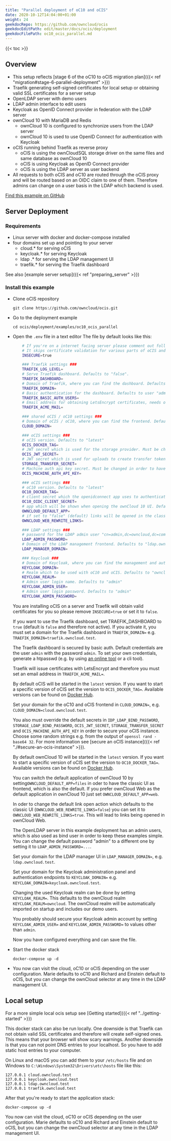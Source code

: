 ```yaml
---
title: "Parallel deployment of oC10 and oCIS"
date: 2020-10-12T14:04:00+01:00
weight: 24
geekdocRepo: https://github.com/owncloud/ocis
geekdocEditPath: edit/master/docs/ocis/deployment
geekdocFilePath: oc10_ocis_parallel.md
---
```


{{< toc >}}

## Overview

- This setup reflects [stage 6 of the oC10 to oCIS migration plan]({{< ref "migration#stage-6-parallel-deployment" >}})
- Traefik generating self-signed certificates for local setup or obtaining valid SSL certificates for a server setup
- OpenLDAP server with demo users
- LDAP admin interface to edit users
- Keycloak as OpenID Connect provider in federation with the LDAP server
- ownCloud 10 with MariaDB and Redis
  - ownCloud 10 is configured to synchronize users from the LDAP server
  - ownCloud 10 is used to use OpenID Connect for authentication with Keycloak
- oCIS running behind Traefik as reverse proxy
  - oCIS is using the ownCloudSQL storage driver on the same files and same database as ownCloud 10
  - oCIS is using Keycloak as OpenID Connect provider
  - oCIS is using the LDAP server as user backend
- All requests to both oCIS and oC10 are routed through the oCIS proxy and will be routed based on an OIDC claim to one of them. Therefore admins can change on a user basis in the LDAP which backend is used.

[Find this example on GitHub](https://github.com/owncloud/ocis/tree/master/deployments/examples/oc10_ocis_parallel)

## Server Deployment

### Requirements

- Linux server with docker and docker-compose installed
- four domains set up and pointing to your server
  - cloud.\* for serving oCIS
  - keycloak.\* for serving Keycloak
  - ldap .\* for serving the LDAP management UI
  - traefik.\* for serving the Traefik dashboard

See also [example server setup]({{< ref "preparing_server" >}})

### Install this example

- Clone oCIS repository

  `git clone https://github.com/owncloud/ocis.git`

- Go to the deployment example

  `cd ocis/deployment/examples/oc10_ocis_parallel`

- Open the `.env` file in a text editor
  The file by default looks like this:

  ```bash
      # If you're on a internet facing server please comment out following line.
      # It skips certificate validation for various parts of oCIS and is needed if you use self signed certificates.
      INSECURE=true

      ### Traefik settings ###
      TRAEFIK_LOG_LEVEL=
      # Serve Traefik dashboard. Defaults to "false".
      TRAEFIK_DASHBOARD=
      # Domain of Traefik, where you can find the dashboard. Defaults to "traefik.owncloud.test"
      TRAEFIK_DOMAIN=
      # Basic authentication for the dashboard. Defaults to user "admin" and password "admin"
      TRAEFIK_BASIC_AUTH_USERS=
      # Email address for obtaining LetsEncrypt certificates, needs only be changed if this is a public facing server
      TRAEFIK_ACME_MAIL=

      ### shared oCIS / oC10 settings ###
      # Domain of oCIS / oC10, where you can find the frontend. Defaults to "cloud.owncloud.test"
      CLOUD_DOMAIN=

      ### oCIS settings ###
      # oCIS version. Defaults to "latest"
      OCIS_DOCKER_TAG=
      # JWT secret which is used for the storage provider. Must be changed in order to have a secure oCIS. Defaults to "Pive-Fumkiu4"
      OCIS_JWT_SECRET=
      # JWT secret which is used for uploads to create transfer tokens. Must be changed in order to have a secure oCIS. Defaults to "replace-me-with-a-transfer-secret"
      STORAGE_TRANSFER_SECRET=
      # Machine auth api key secret. Must be changed in order to have a secure oCIS. Defaults to "change-me-please"
      OCIS_MACHINE_AUTH_API_KEY=

      ### oCIS settings ###
      # oC10 version. Defaults to "latest"
      OC10_DOCKER_TAG=
      # client secret which the openidconnect app uses to authenticate to Keycloak. Defaults to "oc10-oidc-secret"
      OC10_OIDC_CLIENT_SECRET=
      # app which will be shown when opening the ownCloud 10 UI. Defaults to "files" but also could be set to "web"
      OWNCLOUD_DEFAULT_APP=
      # if set to "false" (default) links will be opened in the classic UI, if set to "true" ownCloud Web is used
      OWNCLOUD_WEB_REWRITE_LINKS=

      ### LDAP settings ###
      # password for the LDAP admin user "cn=admin,dc=owncloud,dc=com", defaults to "admin"
      LDAP_ADMIN_PASSWORD=
      # Domain of the LDAP management frontend. Defaults to "ldap.owncloud.test"
      LDAP_MANAGER_DOMAIN=

      ### Keycloak ###
      # Domain of Keycloak, where you can find the management and authentication frontend. Defaults to "keycloak.owncloud.test"
      KEYCLOAK_DOMAIN=
      # Realm which to be used with oC10 and oCIS. Defaults to "owncloud"
      KEYCLOAK_REALM=
      # Admin user login name. Defaults to "admin"
      KEYCLOAK_ADMIN_USER=
      # Admin user login password. Defaults to "admin"
      KEYCLOAK_ADMIN_PASSWORD=
  ```

  You are installing oCIS on a server and Traefik will obtain valid certificates for you so please remove `INSECURE=true` or set it to `false`.

  If you want to use the Traefik dashboard, set TRAEFIK_DASHBOARD to `true` (default is `false` and therefore not active). If you activate it, you must set a domain for the Traefik dashboard in `TRAEFIK_DOMAIN=` e.g. `TRAEFIK_DOMAIN=traefik.owncloud.test`.

  The Traefik dashboard is secured by basic auth. Default credentials are the user `admin` with the password `admin`. To set your own credentials, generate a htpasswd (e.g. by using [an online tool](https://htpasswdgenerator.de/) or a cli tool).

  Traefik will issue certificates with LetsEncrypt and therefore you must set an email address in `TRAEFIK_ACME_MAIL=`.

  By default oCIS will be started in the `latest` version. If you want to start a specific version of oCIS set the version to `OCIS_DOCKER_TAG=`. Available versions can be found on [Docker Hub](https://hub.docker.com/r/owncloud/ocis/tags?page=1&ordering=last_updated).

  Set your domain for the oC10 and oCIS frontend in `CLOUD_DOMAIN=`, e.g. `CLOUD_DOMAIN=cloud.owncloud.test`.

  You also must override the default secrets in `IDP_LDAP_BIND_PASSWORD`, `STORAGE_LDAP_BIND_PASSWORD`, `OCIS_JWT_SECRET`, `STORAGE_TRANSFER_SECRET` and `OCIS_MACHINE_AUTH_API_KEY`  in order to secure your oCIS instance. Choose some random strings e.g. from the output of `openssl rand -base64 32`. For more information see [secure an oCIS instance]({{< ref "./#secure-an-ocis-instance" >}}).

  By default ownCloud 10 will be started in the `latest` version. If you want to start a specific version of oCIS set the version to `OC10_DOCKER_TAG=`. Available versions can be found on [Docker Hub](https://hub.docker.com/r/owncloud/ocis/tags?page=1&ordering=last_updated).

  You can switch the default application of ownCloud 10 by setting`OWNCLOUD_DEFAULT_APP=files` in oder to have the classic UI as frontend, which is also the default. If you prefer ownCloud Web as the default application in ownCloud 10 just set `OWNCLOUD_DEFAULT_APP=web`.

  In oder to change the default link open action which defaults to the classic UI (`OWNCLOUD_WEB_REWRITE_LINKS=false`) you can set it to `OWNCLOUD_WEB_REWRITE_LINKS=true`. This will lead to links being opened in ownCloud Web.

  The OpenLDAP server in this example deployment has an admin users, which is also used as bind user in order to keep these examples simple. You can change the default password "admin" to a different one by setting it to `LDAP_ADMIN_PASSWORD=...`.

  Set your domain for the LDAP manager UI in `LDAP_MANAGER_DOMAIN=`, e.g. `ldap.owncloud.test`.

  Set your domain for the Keycloak administration panel and authentication endpoints to `KEYCLOAK_DOMAIN=` e.g. `KEYCLOAK_DOMAIN=keycloak.owncloud.test`.

  Changing the used Keycloak realm can be done by setting `KEYCLOAK_REALM=`. This defaults to the ownCloud realm `KEYCLOAK_REALM=owncloud`. The ownCloud realm will be automatically imported on startup and includes our demo users.

  You probably should secure your Keycloak admin account by setting `KEYCLOAK_ADMIN_USER=` and `KEYCLOAK_ADMIN_PASSWORD=` to values other than `admin`.

  Now you have configured everything and can save the file.

- Start the docker stack

  `docker-compose up -d`

- You now can visit the cloud, oC10 or oCIS depending on the user configuration. Marie defaults to oC10 and Richard and Einstein default to oCIS, but you can change the ownCloud selector at any time in the LDAP management UI.

## Local setup

For a more simple local ocis setup see [Getting started]({{< ref "../getting-started" >}})

This docker stack can also be run locally. One downside is that Traefik can not obtain valid SSL certificates and therefore will create self-signed ones. This means that your browser will show scary warnings. Another downside is that you can not point DNS entries to your localhost. So you have to add static host entries to your computer.

On Linux and macOS you can add them to your `/etc/hosts` file and on Windows to `C:\Windows\System32\Drivers\etc\hosts` file like this:

```
127.0.0.1 cloud.owncloud.test
127.0.0.1 keycloak.owncloud.test
127.0.0.1 ldap.owncloud.test
127.0.0.1 traefik.owncloud.test
```

After that you're ready to start the application stack:

`docker-compose up -d`

You now can visit the cloud, oC10 or oCIS depending on the user configuration. Marie defaults to oC10 and Richard and Einstein default to oCIS, but you can change the ownCloud selector at any time in the LDAP management UI.
